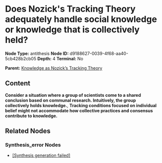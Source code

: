 # Does Nozick's Tracking Theory adequately handle social knowledge or knowledge that is collectively held?

**Node Type:** antithesis
**Node ID:** d9188627-0039-4f68-aa40-5cb428b2cb05
**Depth:** 4
**Terminal:** No

**Parent:** [Knowledge as Nozick’s Tracking Theory](knowledge-as-nozicks-tracking-theory-synthesis-7493f9f6-30d1-4288-be5f-af28c330e668.md)

## Content

**Consider a situation where a group of scientists come to a shared conclusion based on communal research. Intuitively, the group collectively holds knowledge.**, **Tracking conditions focused on individual belief might not accommodate how collective practices and consensus contribute to knowledge.**

## Related Nodes

### Synthesis_error Nodes

- [[Synthesis generation failed]](synthesis-generation-failed-synthesis-error-53b72ab2-e1b7-4c05-a4db-9f6c6089250b.md)
